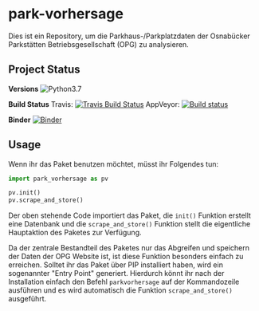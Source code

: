 # park-vorhersage

Dies ist ein Repository, um die Parkhaus-/Parkplatzdaten der Osnabücker
Parkstätten Betriebsgesellschaft (OPG) zu analysieren.


## Project Status

**Versions**
![Python3.7](https://img.shields.io/badge/python-3.5+-informational.svg "Python3.7")

**Build Status**
Travis: [![Travis Build Status](https://travis-ci.com/codeforosnabrueck/park-vorhersage.svg?branch=master)](https://travis-ci.com/codeforosnabrueck/park-vorhersage "Travis Build Status")
AppVeyor: [![Build status](https://ci.appveyor.com/api/projects/status/iweh8tq29ilwawy8?svg=true)](https://ci.appveyor.com/project/wagnerpeer/park-vorhersage-1sdsm "AppVeyor Build Status")


**Binder**
[![Binder](https://mybinder.org/badge_logo.svg)](https://mybinder.org/v2/gh/codeforosnabrueck/park-vorhersage/master)


## Usage

Wenn ihr das Paket benutzen möchtet, müsst ihr Folgendes tun:

```python
import park_vorhersage as pv

pv.init()
pv.scrape_and_store()
```

Der oben stehende Code importiert das Paket, die `init()` Funktion erstellt
eine Datenbank und die `scrape_and_store()` Funktion stellt die eigentliche
Hauptaktion des Paketes zur Verfügung.

Da der zentrale Bestandteil des Paketes nur das Abgreifen und speichern der
Daten der OPG Website ist, ist diese Funktion besonders einfach zu erreichen.
Solltet ihr das Paket über PIP installiert haben, wird ein sogenannter
"Entry Point" generiert. Hierdurch könnt ihr nach der Installation einfach
den Befehl `parkvorhersage` auf der Kommandozeile ausführen und es wird
automatisch die Funktion `scrape_and_store()` ausgeführt.
